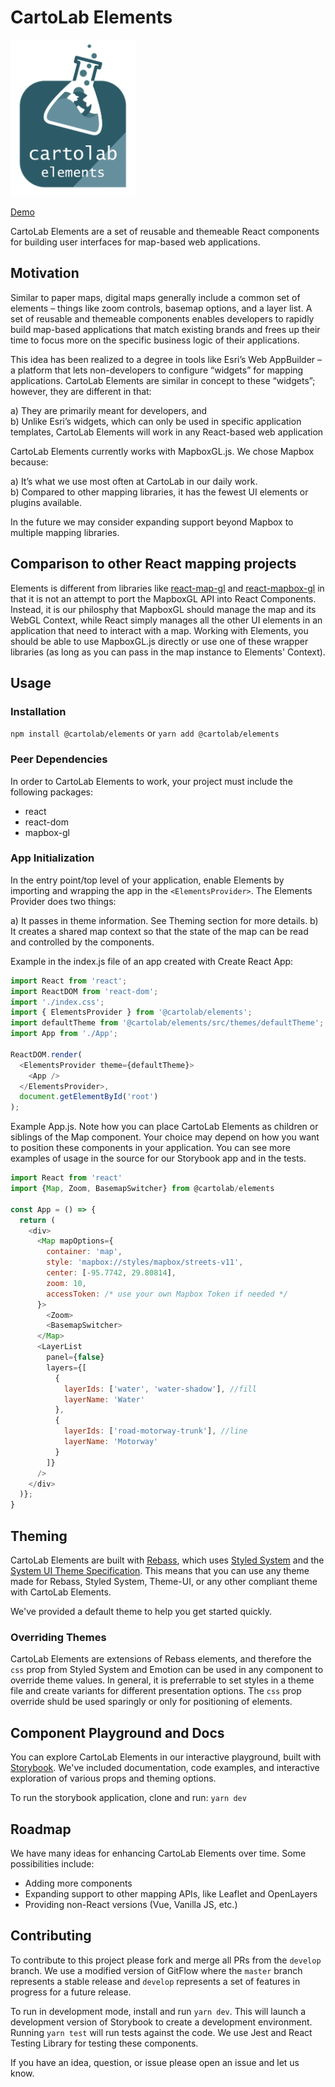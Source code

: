 # CartoLab Elements

<img src="./logo.png" height="250">

[Demo](https://cartolab-gis.github.io/elements/)

CartoLab Elements are a set of reusable and themeable React components for building user interfaces for map-based web applications. 

## Motivation

Similar to paper maps, digital maps generally include a common set of elements – things like zoom controls, basemap options, and a layer list. A set of reusable and themeable components enables developers to rapidly build map-based applications that match existing brands and frees up their time to focus more on the specific business logic of their applications.

This idea has been realized to a degree in tools like Esri’s Web AppBuilder – a platform that lets non-developers to configure “widgets” for mapping applications. CartoLab Elements are similar in concept to these “widgets”; however, they are different in that:

a)	They are primarily meant for developers, and  
b)	Unlike Esri’s widgets, which can only be used in specific application templates, CartoLab Elements will work in any React-based web application  

CartoLab Elements currently works with MapboxGL.js. We chose Mapbox because:

a)	It’s what we use most often at CartoLab in our daily work.  
b)	Compared to other mapping libraries, it has the fewest UI elements or plugins available.  


In the future we may consider expanding support beyond Mapbox to multiple mapping libraries.

## Comparison to other React mapping projects
Elements is different from libraries like [react-map-gl](https://uber.github.io/react-map-gl/#/) and [react-mapbox-gl](https://github.com/alex3165/react-mapbox-gl) in that it is not an attempt to port the MapboxGL API into React Components. Instead, it is our philosphy that MapboxGL should manage the map and its WebGL Context, while React simply manages all the other UI elements in an application that need to interact with a map. Working with Elements, you should be able to use MapboxGL.js directly or use one of these wrapper libraries (as long as you can pass in the map instance to Elements' Context).


## Usage
### Installation
`npm install @cartolab/elements`
or
`yarn add @cartolab/elements`

### Peer Dependencies 
In order to CartoLab Elements to work, your project must include the following packages:

* react
* react-dom
* mapbox-gl

### App Initialization
In the entry point/top level of your application, enable Elements by importing and wrapping the app in the `<ElementsProvider>`. The Elements Provider does two things:

a) It passes in theme information. See Theming section for more details.
b) It creates a shared map context so that the state of the map can be read and controlled by the components.

Example in the index.js file of an app created with Create React App:

``` javascript
import React from 'react';
import ReactDOM from 'react-dom';
import './index.css';
import { ElementsProvider } from '@cartolab/elements';
import defaultTheme from '@cartolab/elements/src/themes/defaultTheme';
import App from './App';

ReactDOM.render(
  <ElementsProvider theme={defaultTheme}>
    <App />
  </ElementsProvider>,
  document.getElementById('root')
);
```

Example App.js. Note how you can place CartoLab Elements as children or siblings of the Map component. Your choice may depend on how you want to position these components in your application. You can see more examples of usage in the source for our Storybook app and in the tests.

``` javascript
import React from 'react'
import {Map, Zoom, BasemapSwitcher} from @cartolab/elements

const App = () => {
  return (
    <div>
      <Map mapOptions={  
        container: 'map',
        style: 'mapbox://styles/mapbox/streets-v11',
        center: [-95.7742, 29.80814],
        zoom: 10,
        accessToken: /* use your own Mapbox Token if needed */
      }>
        <Zoom>
        <BasemapSwitcher>
      </Map>
      <LayerList           
        panel={false}
        layers={[
          {
            layerIds: ['water', 'water-shadow'], //fill
            layerName: 'Water'
          },
          {
            layerIds: ['road-motorway-trunk'], //line
            layerName: 'Motorway'
          }
        ]}
      />
    </div>
  )};
}
```



## Theming
CartoLab Elements are built with [Rebass](https://rebassjs.org/), which uses [Styled System](https://styled-system.com/) and the [System UI Theme Specification](https://system-ui.com/theme). This means that you can use any theme made for Rebass, Styled System, Theme-UI, or any other compliant theme with CartoLab Elements. 

We've provided a default theme to help you get started quickly. 

### Overriding Themes
CartoLab Elements are extensions of Rebass elements, and therefore the `css` prop from Styled System and Emotion can be used in any component to override theme values. In general, it is preferrable to set styles in a theme file and create variants for different presentation options. The `css` prop override shuld be used sparingly or only for positioning of elements.

## Component Playground and Docs
You can explore CartoLab Elements in our interactive playground, built with [Storybook](https://storybook.js.org/). We've included documentation, code examples, and interactive exploration of various props and theming options.

To run the storybook application, clone and run: `yarn dev`

## Roadmap
We have many ideas for enhancing CartoLab Elements over time. Some possibilities include:

* Adding more components
* Expanding support to other mapping APIs, like Leaflet and OpenLayers
* Providing non-React versions (Vue, Vanilla JS, etc.)

## Contributing 

To contribute to this project please fork and merge all PRs from the `develop` branch. We use a modified version of GitFlow where the `master` branch represents a stable release and `develop` represents a set of features in progress for a future release.

To run in development mode, install and run `yarn dev`. This will launch a development version of Storybook to create a development environment. Running `yarn test` will run tests against the code. We use Jest and React Testing Library for testing these components.



If you have an idea, question, or issue please open an issue and let us know. 